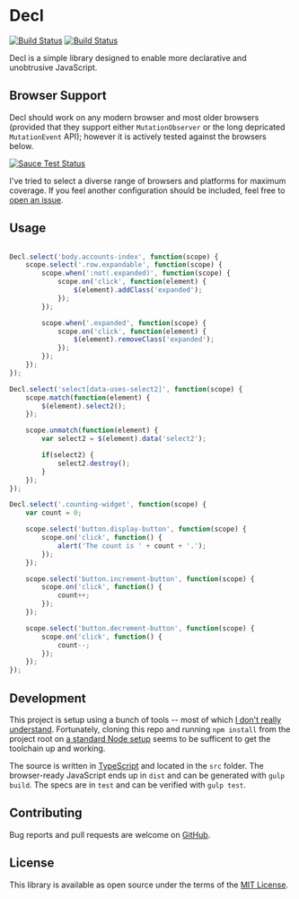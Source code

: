 # Decl 

[![Build Status](https://travis-ci.org/anarchocurious/decl.svg?branch=master)](https://travis-ci.org/anarchocurious/decl) [![Build Status](https://saucelabs.com/buildstatus/decl)](https://saucelabs.com/beta/builds/0431cafc7a784d5c83181efff37b78a5)

Decl is a simple library designed to enable more declarative and unobtrusive JavaScript.


## Browser Support

Decl should work on any modern browser and most older browsers (provided that they support either `MutationObserver` or the long depricated `MutationEvent` API); however it is actively tested against the browsers below.

[![Sauce Test Status](https://saucelabs.com/browser-matrix/decl.svg)](https://saucelabs.com/u/decl)

I've tried to select a diverse range of browsers and platforms for maximum coverage. If you feel another configuration should be included, feel free to [open an issue](https://github.com/anarchocurious/decl/issues/new).


## Usage

```javascript

Decl.select('body.accounts-index', function(scope) {
    scope.select('.row.expandable', function(scope) {
        scope.when(':not(.expanded)', function(scope) {
            scope.on('click', function(element) {
                $(element).addClass('expanded');
            });
        });

        scope.when('.expanded', function(scope) {
            scope.on('click', function(element) {
                $(element).removeClass('expanded');
            });
        });
    });
});

Decl.select('select[data-uses-select2]', function(scope) {
    scope.match(function(element) {
        $(element).select2();
    });

    scope.unmatch(function(element) {
        var select2 = $(element).data('select2');

        if(select2) {
            select2.destroy();
        }
    });
});

Decl.select('.counting-widget', function(scope) {
    var count = 0;

    scope.select('button.display-button', function(scope) {
        scope.on('click', function() {
            alert('The count is ' + count + '.');
        });
    });

    scope.select('button.increment-button', function(scope) {
        scope.on('click', function() {
            count++;
        });
    });

    scope.select('button.decrement-button', function(scope) {
        scope.on('click', function() {
            count--;
        });
    });
});

```


## Development

This project is setup using a bunch of tools -- most of which [I don't really understand](https://hackernoon.com/how-it-feels-to-learn-javascript-in-2016-d3a717dd577f). Fortunately, cloning this repo and running `npm install` from the project root on [a standard Node setup](https://nodejs.org/) seems to be sufficent to get the toolchain up and working.

The source is written in [TypeScript](https://www.typescriptlang.org/) and located in the `src` folder. The browser-ready JavaScript ends up in `dist` and can be generated with `gulp build`. The specs are in `test` and can be verified with `gulp test`.


## Contributing

Bug reports and pull requests are welcome on [GitHub](https://github.com/anarchocurious/decl).


## License

This library is available as open source under the terms of the [MIT License](http://opensource.org/licenses/MIT).

